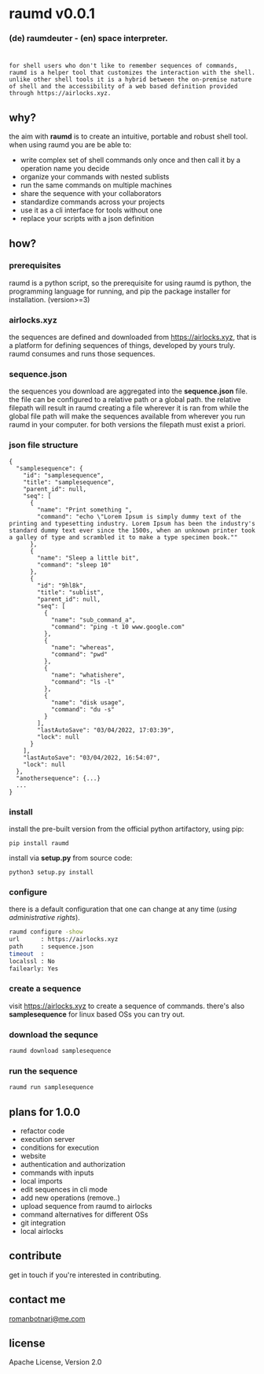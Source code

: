 # raumd v0.0.1
### (de) raumdeuter - (en) space interpreter.
#
```
for shell users who don't like to remember sequences of commands, raumd is a helper tool that customizes the interaction with the shell. 
unlike other shell tools it is a hybrid between the on-premise nature of shell and the accessibility of a web based definition provided through https://airlocks.xyz. 
```

## why?
the aim with **raumd** is to create an intuitive, portable and robust shell tool. when using raumd you are be able to:
- write complex set of shell commands only once and then call it by a operation name you decide 
- organize your commands with nested sublists 
- run the same commands on multiple machines 
- share the sequence with your collaborators
- standardize commands across your projects
- use it as a cli interface for tools without one
- replace your scripts with a json definition

## how?
### prerequisites
raumd is a python script, so the prerequisite for using raumd is python, the programming language for running, and pip the package installer for installation. (version>=3) 

### airlocks.xyz
the sequences are defined and downloaded from https://airlocks.xyz, that is a platform for defining sequences of things, developed by yours truly. raumd consumes and runs those sequences. 

### sequence.json
the sequences you download are aggregated into the **sequence.json** file. 
the file can be configured to a relative path or a global path. 
the relative filepath will result in raumd creating a file wherever it is ran from while the global file path will make the sequences available from wherever you run raumd in your computer. for both versions the filepath must exist a priori. 

### json file structure
```
{
  "samplesequence": {
    "id": "samplesequence",
    "title": "samplesequence",
    "parent_id": null,
    "seq": [
      {
        "name": "Print something ",
        "command": "echo \"Lorem Ipsum is simply dummy text of the printing and typesetting industry. Lorem Ipsum has been the industry's standard dummy text ever since the 1500s, when an unknown printer took a galley of type and scrambled it to make a type specimen book.""
      },
      {
        "name": "Sleep a little bit",
        "command": "sleep 10"
      },
      {
        "id": "9hl8k",
        "title": "sublist",
        "parent_id": null,
        "seq": [
          {
            "name": "sub_command_a",
            "command": "ping -t 10 www.google.com"
          },
          {
            "name": "whereas",
            "command": "pwd"
          },
          {
            "name": "whatishere",
            "command": "ls -l"
          },
          {
            "name": "disk usage",
            "command": "du -s"
          }
        ],
        "lastAutoSave": "03/04/2022, 17:03:39",
        "lock": null
      }
    ],
    "lastAutoSave": "03/04/2022, 16:54:07",
    "lock": null
  },
  "anothersequence": {...}
  ...
}
``` 

### install
install the pre-built version from the official python artifactory, using pip:
```
pip install raumd
```

install via **setup.py** from source code: 
```
python3 setup.py install  
```

### configure
there is a default configuration that one can change at any time (*using administrative rights*).

```sh
raumd configure -show                                               
url      : https://airlocks.xyz
path     : sequence.json
timeout  : 
localssl : No
failearly: Yes
```

### create a sequence
visit https://airlocks.xyz to create a sequence of commands.
there's also **samplesequence** for linux based OSs you can try out.

### download the sequnce
```sh
raumd download samplesequence             
```

### run the sequence
```sh
raumd run samplesequence
```

## plans for 1.0.0
- refactor code
- execution server
- conditions for execution
- website
- authentication and authorization
- commands with inputs
- local imports
- edit sequences in cli mode
- add new operations (remove..)
- upload sequence from raumd to airlocks
- command alternatives for different OSs
- git integration
- local airlocks

## contribute
get in touch if you're interested in contributing.

## contact me
romanbotnari@me.com

## license
Apache License, Version 2.0
